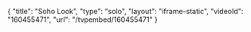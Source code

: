 {
    "title": "Soho Look",
    "type": "solo",
    "layout": "iframe-static",
    "videoId": "160455471",
    "url": "\/tvpembed\/160455471"
}